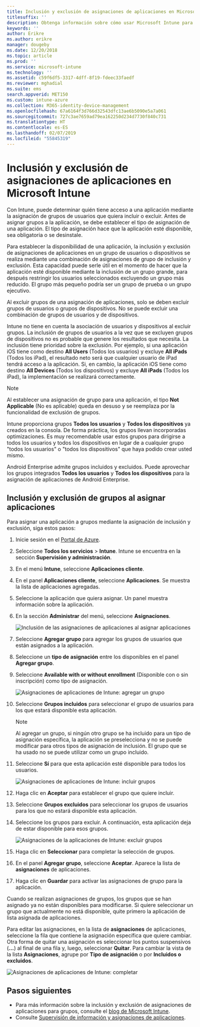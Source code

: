 ```yaml
---
title: Inclusión y exclusión de asignaciones de aplicaciones en Microsoft Intune
titlesuffix: ''
description: Obtenga información sobre cómo usar Microsoft Intune para incluir y excluir asignaciones de aplicaciones.
keywords: ''
author: Erikre
ms.author: erikre
manager: dougeby
ms.date: 12/20/2018
ms.topic: article
ms.prod: ''
ms.service: microsoft-intune
ms.technology: ''
ms.assetid: c59f6df5-3317-4dff-8f19-fdeec33faedf
ms.reviewer: mghadial
ms.suite: ems
search.appverid: MET150
ms.custom: intune-azure
ms.collection: M365-identity-device-management
ms.openlocfilehash: 67a6164f3d766d32543dfc13ae6b5090e5a7a061
ms.sourcegitcommit: 727c3ae7659ad79ea162250d234d7730f840c731
ms.translationtype: HT
ms.contentlocale: es-ES
ms.lasthandoff: 02/07/2019
ms.locfileid: "55845319"
---
```

# <a name="include-and-exclude-app-assignments-in-microsoft-intune"></a>Inclusión y exclusión de asignaciones de aplicaciones en Microsoft Intune

Con Intune, puede determinar quién tiene acceso a una aplicación mediante la asignación de grupos de usuarios que quiera incluir o excluir. Antes de asignar grupos a la aplicación, se debe establecer el tipo de asignación de una aplicación. El tipo de asignación hace que la aplicación esté disponible, sea obligatoria o se desinstale. 

Para establecer la disponibilidad de una aplicación, la inclusión y exclusión de asignaciones de aplicaciones en un grupo de usuarios o dispositivos se realiza mediante una combinación de asignaciones de grupo de inclusión y exclusión. Esta capacidad puede serle útil en el momento de hacer que la aplicación esté disponible mediante la inclusión de un grupo grande, para después restringir los usuarios seleccionados excluyendo un grupo más reducido. El grupo más pequeño podría ser un grupo de prueba o un grupo ejecutivo. 

Al excluir grupos de una asignación de aplicaciones, solo se deben excluir grupos de usuarios o grupos de dispositivos. No se puede excluir una combinación de grupos de usuarios y de dispositivos. 

Intune no tiene en cuenta la asociación de usuarios y dispositivos al excluir grupos. La inclusión de grupos de usuarios a la vez que se excluyen grupos de dispositivos no es probable que genere los resultados que necesita. La inclusión tiene prioridad sobre la exclusión. Por ejemplo, si una aplicación iOS tiene como destino **All Users** (Todos los usuarios) y excluye **All iPads** (Todos los iPad), el resultado neto será que cualquier usuario de iPad tendrá acceso a la aplicación. Si, en cambio, la aplicación iOS tiene como destino **All Devices** (Todos los dispositivos) y excluye **All iPads** (Todos los iPad), la implementación se realizará correctamente.  

> [!NOTE]
> Al establecer una asignación de grupo para una aplicación, el tipo **Not Applicable** (No es aplicable) queda en desuso y se reemplaza por la funcionalidad de exclusión de grupos. 
>
> Intune proporciona grupos **Todos los usuarios** y **Todos los dispositivos** ya creados en la consola. De forma práctica, los grupos llevan incorporadas optimizaciones. Es muy recomendable usar estos grupos para dirigirse a todos los usuarios y todos los dispositivos en lugar de a cualquier grupo "todos los usuarios" o "todos los dispositivos" que haya podido crear usted mismo.  
>
> Android Enterprise admite grupos incluidos y excluidos. Puede aprovechar los grupos integrados **Todos los usuarios** y **Todos los dispositivos** para la asignación de aplicaciones de Android Enterprise. 


## <a name="include-and-exclude-groups-when-assigning-apps"></a>Inclusión y exclusión de grupos al asignar aplicaciones 
Para asignar una aplicación a grupos mediante la asignación de inclusión y exclusión, siga estos pasos:
1. Inicie sesión en el [Portal de Azure](https://portal.azure.com).
2. Seleccione **Todos los servicios** > **Intune**. Intune se encuentra en la sección **Supervisión y administración**.
3. En el menú **Intune**, seleccione **Aplicaciones cliente**.
4. En el panel **Aplicaciones cliente**, seleccione **Aplicaciones**. Se muestra la lista de aplicaciones agregadas.
5. Seleccione la aplicación que quiera asignar. Un panel muestra información sobre la aplicación. 
6. En la sección **Administrar** del menú, seleccione **Asignaciones**. 

    ![Inclusión de las asignaciones de aplicaciones al asignar aplicaciones](./media/apps-inc-exl-01.png)
7. Seleccione **Agregar grupo** para agregar los grupos de usuarios que están asignados a la aplicación. 
8. Seleccione un **tipo de asignación** entre los disponibles en el panel **Agregar grupo**.
9. Seleccione **Available with or without enrollment** (Disponible con o sin inscripción) como tipo de asignación.

    ![Asignaciones de aplicaciones de Intune: agregar un grupo](./media/apps-inc-exl-02.png)
10. Seleccione **Grupos incluidos** para seleccionar el grupo de usuarios para los que estará disponible esta aplicación.

    > [!NOTE]
    > Al agregar un grupo, si ningún otro grupo se ha incluido para un tipo de asignación específica, la aplicación se preselecciona y no se puede modificar para otros tipos de asignación de inclusión. El grupo que se ha usado no se puede utilizar como un grupo incluido.

11. Seleccione **Sí** para que esta aplicación esté disponible para todos los usuarios.

    ![Asignaciones de aplicaciones de Intune: incluir grupos](./media/apps-inc-exl-03.png)
12. Haga clic en **Aceptar** para establecer el grupo que quiere incluir.
13. Seleccione **Grupos excluidos** para seleccionar los grupos de usuarios para los que no estará disponible esta aplicación. 
14. Seleccione los grupos para excluir. A continuación, esta aplicación deja de estar disponible para esos grupos.

    ![Asignaciones de la aplicaciones de Intune: excluir grupos](./media/apps-inc-exl-04.png)
15. Haga clic en **Seleccionar** para completar la selección de grupos.
16. En el panel **Agregar grupo**, seleccione **Aceptar**. Aparece la lista de **asignaciones** de aplicaciones.
17. Haga clic en **Guardar** para activar las asignaciones de grupo para la aplicación.

Cuando se realizan asignaciones de grupos, los grupos que se han asignado ya no están disponibles para modificarse. Si quiere seleccionar un grupo que actualmente no está disponible, quite primero la aplicación de lista asignada de aplicaciones. 

Para editar las asignaciones, en la lista de **asignaciones** de aplicaciones, seleccione la fila que contiene la asignación específica que quiere cambiar. Otra forma de quitar una asignación es seleccionar los puntos suspensivos (**…**) al final de una fila y, luego, seleccionar **Quitar**. Para cambiar la vista de la lista **Asignaciones**, agrupe por **Tipo de asignación** o por **Incluidos o excluidos**.

![Asignaciones de aplicaciones de Intune: completar](./media/apps-inc-exl-05.png)

## <a name="next-steps"></a>Pasos siguientes

- Para más información sobre la inclusión y exclusión de asignaciones de aplicaciones para grupos, consulte el [blog de Microsoft Intune](https://aka.ms/new_app_assignment_process).
- Consulte [Supervisión de información y asignaciones de aplicaciones](apps-monitor.md).
